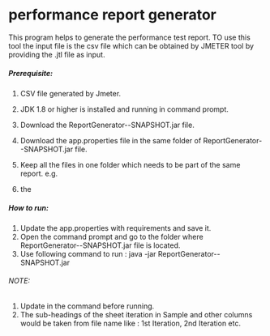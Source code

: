 # performance report generator
This program helps to generate the performance test report.
TO use this tool the input file is the csv file which can be obtained by JMETER tool by providing the .jtl file as input. 

##### Prerequisite:
1. CSV file generated by Jmeter.
2. JDK 1.8 or higher is installed and running in command prompt.
3. Download the ReportGenerator-<version>-SNAPSHOT.jar file.
4. Download the app.properties file in the same folder of ReportGenerator-<version>-SNAPSHOT.jar file.
5. Keep all the files in one folder which needs to be part of the same report.
e.g. 





6. the
 

##### How to run:
1. Update the app.properties with requirements and save it. 
2. Open the command prompt and go to the folder where ReportGenerator-<version>-SNAPSHOT.jar file is located.
3. Use following command to run : java -jar ReportGenerator-<version>-SNAPSHOT.jar

###### NOTE:
1. Update <version> in the command before running.
2. The sub-headings of the sheet iteration in Sample and other columns would be taken from file name like : 1st Iteration, 2nd Iteration etc.
